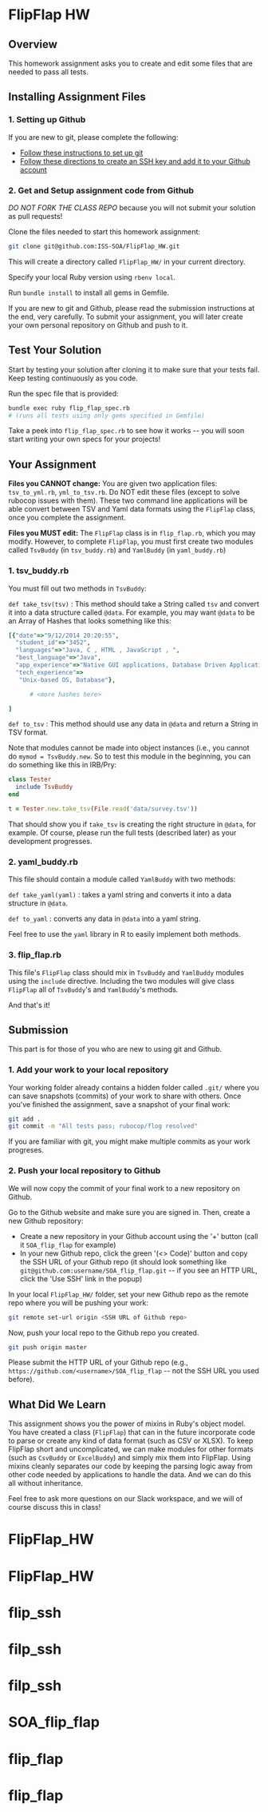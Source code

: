 # FlipFlap HW

## Overview

This homework assignment asks you to create and edit some files that are needed to pass all tests.

## Installing Assignment Files

### 1. Setting up Github

If you are new to git, please complete the following:

- [Follow these instructions to set up git](https://help.github.com/articles/set-up-git/)
- [Follow these directions to create an SSH key and add it to your Github account](https://help.github.com/articles/generating-a-new-ssh-key-and-adding-it-to-the-ssh-agent/)

### 2. Get and Setup assignment code from Github

*DO NOT FORK THE CLASS REPO* because you will not submit your solution as pull requests!

Clone the files needed to start this homework assignment:

```bash
git clone git@github.com:ISS-SOA/FlipFlap_HW.git
```

This will create a directory called `FlipFlap_HW/` in your current directory.

Specify your local Ruby version using `rbenv local`.

Run `bundle install` to install all gems in Gemfile.

If you are new to git and Github, please read the submission instructions at the end, very carefully. To submit your assignment, you will later create your own personal repository on Github and push to it.

## Test Your Solution

Start by testing your solution after cloning it to make sure that your tests fail. Keep testing continuously as you code.

Run the spec file that is provided:

```bash
bundle exec ruby flip_flap_spec.rb
# (runs all tests using only gems specified in Gemfile)
```

Take a peek into `flip_flap_spec.rb` to see how it works -- you will soon start writing your own specs for your projects!

## Your Assignment

**Files you CANNOT change:**
You are given two application files: `tsv_to_yml.rb`, `yml_to_tsv.rb`. Do NOT edit these files (except to solve rubocop issues with them). These two command line applications will be able convert between TSV and Yaml data formats using the `FlipFlap` class, once you complete the assignment.

**Files you MUST edit:**
The `FlipFlap` class is in `flip_flap.rb`, which you may modify.
However, to complete `FlipFlap`, you must first create two modules called `TsvBuddy` (in `tsv_buddy.rb`) and `YamlBuddy` (in `yaml_buddy.rb`)

### 1. tsv_buddy.rb

You must fill out two methods in `TsvBuddy`:

`def take_tsv(tsv)` : This method should take a String called `tsv` and convert
it into a data structure called `@data`. For example, you may want `@data` to be an Array of Hashes that looks something like this:

```ruby
[{"date"=>"9/12/2014 20:20:55",
  "student_id"=>"3452",
  "languages"=>"Java, C , HTML , JavaScript , ",
  "best_language"=>"Java",
  "app_experience"=>"Native GUI applications, Database Driven Applications",
  "tech_experience"=>
   "Unix-based OS, Database"},

      # <more hashes here>

]
```

`def to_tsv` : This method should use any data in `@data` and return a String
in TSV format.

Note that modules cannot be made into object instances (i.e., you cannot do
`mymod = TsvBuddy.new`.  So to test this module in the beginning, you can do something like this in IRB/Pry:

```ruby
class Tester
  include TsvBuddy
end

t = Tester.new.take_tsv(File.read('data/survey.tsv'))
```

That should show you if `take_tsv` is creating the right structure in `@data`, for example. Of course, please run the full tests (described later) as your development progresses.

### 2. yaml_buddy.rb

This file should contain a module called `YamlBuddy` with two methods:

`def take_yaml(yaml)` : takes a yaml string and converts it into a data structure in `@data`.

`def to_yaml` : converts any data in `@data` into a yaml string.

Feel free to use the `yaml` library in R to easily implement both methods.

### 3. flip_flap.rb

This file's `FlipFlap` class should mix in `TsvBuddy` and `YamlBuddy` modules using the `include` directive.
Including the two modules will give class `FlipFlap` all of `TsvBuddy`'s and `YamlBuddy`'s methods.

And that's it!

## Submission

This part is for those of you who are new to using git and Github.

### 1. Add your work to your local repository

Your working folder already contains a hidden folder called `.git/` where you can save snapshots (commits) of your work to share with others. Once you've finished the assignment, save a snapshot of your final work:

```bash
git add .
git commit -m "All tests pass; rubocop/flog resolved"
```

If you are familiar with git, you might make multiple commits as your work progreses.

### 2. Push your local repository to Github

We will now copy the commit of your final work to a new repository on Github.

Go to the Github website and make sure you are signed in. Then, create a new Github repository:

- Create a new repository in your Github account using the '+' button (call it `SOA_flip_flap` for example)
- In your new Github repo, click the green '(<> Code)' button and copy the SSH URL of your Github repo (it should look something like `git@github.com:username/SOA_flip_flap.git` -- if you see an HTTP URL, click the 'Use SSH' link in the popup)

In your local `FlipFlap_HW/` folder, set your new Github repo as the remote repo where you will be pushing your work:

```bash
git remote set-url origin <SSH URL of Github repo>
```

Now, push your local repo to the Github repo you created.

```bash
git push origin master
```

Please submit the HTTP URL of your Github repo (e.g., `https://github.com/<username>/SOA_flip_flap` -- not the SSH URL you used before).

## What Did We Learn

This assignment shows you the power of mixins in Ruby's object model.
You have created a class (`FlipFlap`) that can in the future incorporate code to
parse or create any kind of data format (such as CSV or XLSX).
To keep FlipFlap short and uncomplicated, we can make modules for other formats (such as `CsvBuddy` or `ExcelBuddy`) and simply mix them into FlipFlap.
Using mixins cleanly separates our code by keeping the parsing logic away from other code needed by applications to handle the data. And we can do this all without inheritance.

Feel free to ask more questions on our Slack workspace, and we will of course discuss this in class!
# FlipFlap_HW
# FlipFlap_HW
# flip_ssh
# filp_ssh
# filp_ssh
# SOA_flip_flap
# flip_flap
# flip_flap
